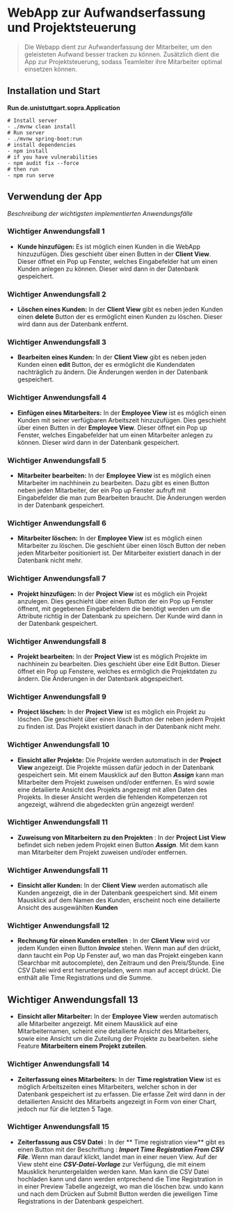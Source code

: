 # WebApp zur Aufwandserfassung und Projektsteuerung

> Die Webapp dient zur Aufwanderfassung der Mitarbeiter, um den geleisteten Aufwand besser tracken zu können. Zusätzlich dient die App zur Projektsteuerung, sodass Teamleiter ihre Mitarbeiter optimal einsetzen können.

## Installation und Start

**Run de.unistuttgart.sopra.Application**
```
# Install server
- ./mvnw clean install
# Run server
- ./mvnw spring-boot:run
# install dependencies
- npm install
# if you have vulnerabilities
- npm audit fix --force
# then run
- npm run serve
```

## Verwendung der App

_Beschreibung der wichtigsten implementierten Anwendungsfälle_

### Wichtiger Anwendungsfall 1  
- **Kunde hinzufügen:** Es ist möglich einen Kunden in die WebApp hinzuzufügen. Dies geschieht über
  einen Butten in der **Client View**. Dieser öffnet ein Pop up Fenster, welches Eingabefelder
  hat um einen Kunden anlegen zu können. Dieser wird dann in der Datenbank gespeichert.  
    
### Wichtiger Anwendungsfall 2  
- **Löschen eines Kunden:** In der **Client View** gibt es neben jeden Kunden einen **delete** Button
  der es ermöglicht einen Kunden zu löschen. Dieser wird dann aus der Datenbank entfernt.  
  
### Wichtiger Anwendungsfall 3  
- **Bearbeiten eines Kunden:** In der **Client View** gibt es neben jeden Kunden einen **edit** Button,
  der es ermöglicht die Kundendaten nachträglich zu ändern. Die Änderungen werden in der Datenbank gespeichert.  
  
### Wichtiger Anwendungsfall 4  
- **Einfügen eines Mitarbeiters:** In der **Employee View** ist es möglich einen Kunden mit seiner verfügbaren
  Arbeitszeit hinzuzufügen. Dies geschieht über einen Butten in der **Employee View**. Dieser öffnet ein Pop up Fenster,
  welches Eingabefelder
  hat um einen Mitarbeiter anlegen zu können. Dieser wird dann in der Datenbank gespeichert.  
 
  
### Wichtiger Anwendungsfall 5  
- **Mitarbeiter bearbeiten:** In der **Employee View** ist es möglich einen Mitarbeiter im nachhinein zu bearbeiten. Dazu
  gibt es einen Button neben jeden Mitarbeiter, der ein Pop up Fenster aufruft mit Eingabefelder die man zum Bearbeiten
  braucht. Die Änderungen werden in der Datenbank gespeichert.  
  
### Wichtiger Anwendungsfall 6  
- **Mitarbeiter löschen:** In der **Employee View** ist es möglich einen Mitarbeiter zu löschen. Die geschieht über
  einen lösch Button der neben jeden Mitarbeiter positioniert ist. Der Mitarbeiter existiert danach in der Datenbank
  nicht mehr.  

### Wichtiger Anwendungsfall 7  
- **Projekt hinzufügen:** In der **Project View** ist es möglich ein Projekt anzulegen. Dies geschieht über einen Button
  der ein Pop up Fenster öffnent, mit gegebenen Eingabefeldern die benötigt werden um die Attribute richtig in der Datenbank
  zu speichern. Der Kunde wird dann in der Datenbank gespeichert.  
  
### Wichtiger Anwendungsfall 8
- **Projekt bearbeiten:** In der **Project View** ist es möglich Projekte im nachhinein zu bearbeiten. Dies geschieht über eine Edit Button.
  Dieser öffnet ein Pop up Fenstere, welches es ermöglich die Projektdaten zu ändern. Die Änderungen in der Datenbank abgespeichert. 

### Wichtiger Anwendungsfall 9  
- **Project löschen:** In der **Project View** ist es möglich ein Projekt zu löschen. Die geschieht über
  einen lösch Button der neben jedem Projekt zu finden ist. Das Projekt existiert danach in der Datenbank
  nicht mehr.  

### Wichtiger Anwendungsfall 10
- **Einsicht aller Projekte:** Die Projekte werden automatisch in der **Project View** angezeigt. Die Projekte müssen dafür
  jedoch in der Datenbank gespeichert sein. Mit einem Mausklick auf den Button ***Assign*** kann man Mitarbeiter dem Projekt zuweisen
  und/oder entfernen. Es wird sowie eine detailierte Ansicht des Projekts angezeigt mit allen Daten des Projekts. In dieser Ansicht werden die fehlenden Kompetenzen rot angezeigt, während die abgedeckten grün angezeigt werden!

### Wichtiger Anwendungsfall 11
- **Zuweisung von Mitarbeitern zu den Projekten** : In der **Project List View** befindet sich neben jedem Projekt einen Button ***Assign***. Mit dem kann man Mitarbeiter dem Projekt zuweisen und/oder entfernen.

### Wichtiger Anwendungsfall 11  
- **Einsicht aller Kunden:** In der **Client View** werden automatisch alle Kunden angezeigt, die in
  der Datenbank geespeichert sind. Mit einem Mausklick auf dem Namen des Kunden, erscheint noch
  eine detailierte Ansicht des ausgewählten **Kunden**  


### Wichtiger Anwendungsfall 12
- **Rechnung für einen Kunden erstellen** : In der **Client View** wird vor jedem Kunden einen Button ***Invoice*** stehen. Wenn man auf den drückt, dann taucht ein Pop Up Fenster auf, wo man das Projekt eingeben kann (Searchbar mit autocomplete), den Zeitraum und den Preis/Stunde. Eine CSV Datei wird erst heruntergeladen, wenn man auf accept drückt. Die enthält alle Time Registrations und die Summe.
  
## Wichtiger Anwendungsfall 13
- **Einsicht aller Mitarbeiter:** In der **Employee View** werden automatisch alle Mitarbeiter angezeigt. Mit einem Mausklick
  auf eine Mitarbeiternamen, scheint eine detailierte Ansicht des Mitarbeiters, sowie eine Ansicht um die Zuteilung der
  Projekte zu bearbeiten.
  siehe Feature **Mitarbeitern einem Projekt zuteilen**.  
  
### Wichtiger Anwendungsfall 14
- **Zeiterfassung eines Mitarbeiters:** In der **Time registration View** ist es möglich Arbeitszeiten eines Mitarbeiters,
  welcher schon in der Datenbank gespeichert ist zu erfassen. Die erfasse Zeit wird dann in der detailierten Ansicht des Mitarbeits
  angezeigt in Form von einer Chart, jedoch nur für die letzten 5 Tage.

### Wichtiger Anwendungsfall 15 
- **Zeiterfassung aus CSV Datei** : In der ** Time registration view** gibt es einen Button mit der Beschriftung : ***Import Time Registration From CSV File***. Wenn man darauf klickt, landet man in einer neuen View. Auf der View steht eine ***CSV-Datei-Vorlage*** zur Verfügung, die mit einem Mausklick heruntergelalden werden kann. Man kann die CSV Datei hochladen kann und dann werden entprechend die Time Registration in in einer Preview Tabelle angezeigt, wo man die löschen bzw. undo kann und nach dem Drücken auf Submit Button werden die jeweiligen Time Registrations in der Datenbank gespeichert.